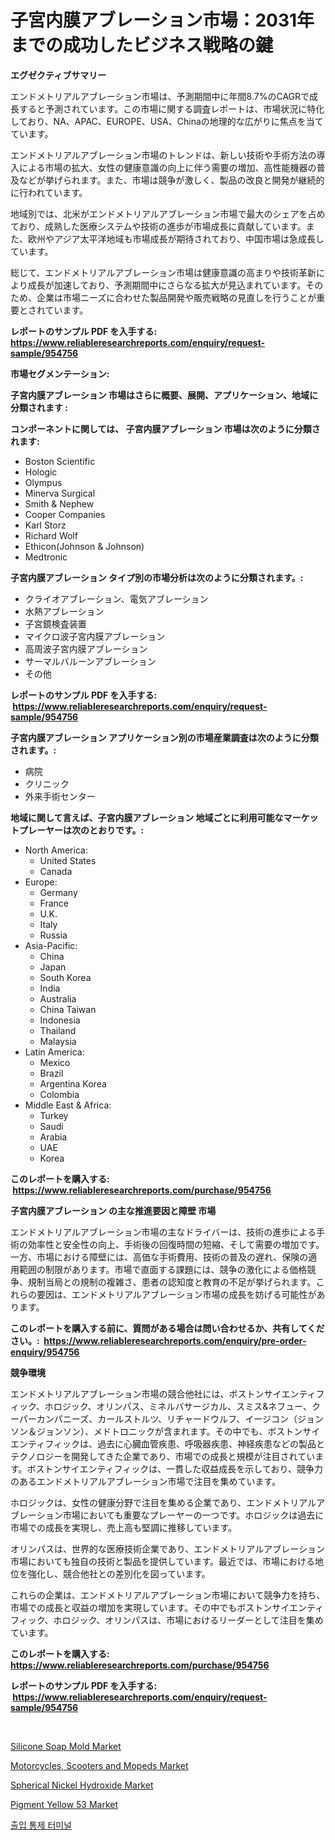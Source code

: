 <p><h1>子宮内膜アブレーション市場：2031年までの成功したビジネス戦略の鍵</h1></p><p><strong>エグゼクティブサマリー</strong></p>
<p><p>エンドメトリアルアブレーション市場は、予測期間中に年間8.7%のCAGRで成長すると予測されています。この市場に関する調査レポートは、市場状況に特化しており、NA、APAC、EUROPE、USA、Chinaの地理的な広がりに焦点を当てています。</p><p>エンドメトリアルアブレーション市場のトレンドは、新しい技術や手術方法の導入による市場の拡大、女性の健康意識の向上に伴う需要の増加、高性能機器の普及などが挙げられます。また、市場は競争が激しく、製品の改良と開発が継続的に行われています。</p><p>地域別では、北米がエンドメトリアルアブレーション市場で最大のシェアを占めており、成熟した医療システムや技術の進歩が市場成長に貢献しています。また、欧州やアジア太平洋地域も市場成長が期待されており、中国市場は急成長しています。</p><p>総じて、エンドメトリアルアブレーション市場は健康意識の高まりや技術革新により成長が加速しており、予測期間中にさらなる拡大が見込まれています。そのため、企業は市場ニーズに合わせた製品開発や販売戦略の見直しを行うことが重要とされています。</p></p>
<p><strong>レポートのサンプル PDF を入手する: <a href="https://www.reliableresearchreports.com/enquiry/request-sample/954756">https://www.reliableresearchreports.com/enquiry/request-sample/954756</a></strong></p>
<p><strong>市場セグメンテーション:</strong></p>
<p><strong> 子宮内膜アブレーション 市場はさらに概要、展開、アプリケーション、地域に分類されます :</strong></p>
<p><strong>コンポーネントに関しては、 子宮内膜アブレーション 市場は次のように分類されます: &nbsp;</strong></p>
<p><ul><li>Boston Scientific</li><li>Hologic</li><li>Olympus</li><li>Minerva Surgical</li><li>Smith & Nephew</li><li>Cooper Companies</li><li>Karl Storz</li><li>Richard Wolf</li><li>Ethicon(Johnson & Johnson)</li><li>Medtronic</li></ul></p>
<p><strong> 子宮内膜アブレーション タイプ別の市場分析は次のように分類されます。:</strong></p>
<p><ul><li>クライオアブレーション、電気アブレーション</li><li>水熱アブレーション</li><li>子宮鏡検査装置</li><li>マイクロ波子宮内膜アブレーション</li><li>高周波子宮内膜アブレーション</li><li>サーマルバルーンアブレーション</li><li>その他</li></ul></p>
<p><strong>レポートのサンプル PDF を入手する: &nbsp;<a href="https://www.reliableresearchreports.com/enquiry/request-sample/954756">https://www.reliableresearchreports.com/enquiry/request-sample/954756</a></strong></p>
<p><strong> 子宮内膜アブレーション アプリケーション別の市場産業調査は次のように分類されます。:</strong></p>
<p><ul><li>病院</li><li>クリニック</li><li>外来手術センター</li></ul></p>
<p><strong>地域に関して言えば、子宮内膜アブレーション 地域ごとに利用可能なマーケットプレーヤーは次のとおりです。:</strong></p>
<p><ul>
    <li>
        North America:
        <ul>
            <li>United States</li>
            <li>Canada</li>
        </ul>
    </li>
    <li>
        Europe:
        <ul>
            <li>Germany</li>
            <li>France</li>
            <li>U.K.</li>
            <li>Italy</li>
            <li>Russia</li>
        </ul>
    </li>
    <li>
        Asia-Pacific:
        <ul>
            <li>China</li>
            <li>Japan</li>
            <li>South Korea</li>
            <li>India</li>
            <li>Australia</li>
            <li>China Taiwan</li>
            <li>Indonesia</li>
            <li>Thailand</li>
            <li>Malaysia</li>
        </ul>
    </li>
    <li>
        Latin America:
        <ul>
            <li>Mexico</li>
            <li>Brazil</li>
            <li>Argentina Korea</li>
            <li>Colombia</li>
        </ul>
    </li>
    <li>
        Middle East & Africa:
        <ul>
            <li>Turkey</li>
            <li>Saudi</li>
            <li>Arabia</li>
            <li>UAE</li>
            <li>Korea</li>
        </ul>
    </li>
    </ul></p>
<p><strong>このレポートを購入する: &nbsp;<a href="https://www.reliableresearchreports.com/purchase/954756">https://www.reliableresearchreports.com/purchase/954756</a></strong></p>
<p><strong>子宮内膜アブレーション の主な推進要因と障壁 市場</strong></p>
<p><p>エンドメトリアルアブレーション市場の主なドライバーは、技術の進歩による手術の効率性と安全性の向上、手術後の回復時間の短縮、そして需要の増加です。一方、市場における障壁には、高価な手術費用、技術の普及の遅れ、保険の適用範囲の制限があります。市場で直面する課題には、競争の激化による価格競争、規制当局との規制の複雑さ、患者の認知度と教育の不足が挙げられます。これらの要因は、エンドメトリアルアブレーション市場の成長を妨げる可能性があります。</p></p>
<p><strong>このレポートを購入する前に、質問がある場合は問い合わせるか、共有してください。:&nbsp; <a href="https://www.reliableresearchreports.com/enquiry/pre-order-enquiry/954756">https://www.reliableresearchreports.com/enquiry/pre-order-enquiry/954756</a></strong></p>
<p><strong>競争環境</strong></p>
<p><p>エンドメトリアルアブレーション市場の競合他社には、ボストンサイエンティフィック、ホロジック、オリンパス、ミネルバサージカル、スミス&ネフュー、クーパーカンパニーズ、カールストルツ、リチャードウルフ、イージコン（ジョンソン＆ジョンソン）、メドトロニックが含まれます。その中でも、ボストンサイエンティフィックは、過去に心臓血管疾患、呼吸器疾患、神経疾患などの製品とテクノロジーを開発してきた企業であり、市場での成長と規模が注目されています。ボストンサイエンティフィックは、一貫した収益成長を示しており、競争力のあるエンドメトリアルアブレーション市場で注目を集めています。</p><p>ホロジックは、女性の健康分野で注目を集める企業であり、エンドメトリアルアブレーション市場においても重要なプレーヤーの一つです。ホロジックは過去に市場での成長を実現し、売上高も堅調に推移しています。</p><p>オリンパスは、世界的な医療技術企業であり、エンドメトリアルアブレーション市場においても独自の技術と製品を提供しています。最近では、市場における地位を強化し、競合他社との差別化を図っています。</p><p>これらの企業は、エンドメトリアルアブレーション市場において競争力を持ち、市場での成長と収益の増加を実現しています。その中でもボストンサイエンティフィック、ホロジック、オリンパスは、市場におけるリーダーとして注目を集めています。</p></p>
<p><strong>このレポートを購入する: &nbsp; <a href="https://www.reliableresearchreports.com/purchase/954756">https://www.reliableresearchreports.com/purchase/954756</a></strong></p>
<p><strong>レポートのサンプル PDF を入手する: &nbsp;<a href="https://www.reliableresearchreports.com/enquiry/request-sample/954756">https://www.reliableresearchreports.com/enquiry/request-sample/954756</a></strong><strong></strong></p>
<p>&nbsp;</p>
<p><p><a href="https://view.publitas.com/reportprime-1/silicone-soap-mold-market-insights-market-players-and-forecast-till-2031/">Silicone Soap Mold Market</a></p><p><a href="https://crocus-run-b5a.notion.site/Motorcycles-Scooters-and-Mopeds-Market-Size-Share-Trends-Analysis-Report-By-Material-By-Type-B-b02a6f13975449ebb7ff4c5a240c92a2">Motorcycles, Scooters and Mopeds Market</a></p><p><a href="https://github.com/RichRobinson5/Market-Research-Report-List-4/blob/main/spherical-nickel-hydroxide-market.md">Spherical Nickel Hydroxide Market</a></p><p><a href="https://view.publitas.com/reportprime-1/pigment-yellow-53-market-research-report-provides-critical-insights-that-can-help-shape-business-development-and-investment-strategies/">Pigment Yellow 53 Market</a></p><p><a href="https://github.com/sougarounis/Market-Research-Report-List-2/blob/main/4060682185242.md">출입 통제 터미널</a></p></p>